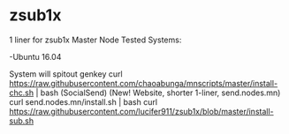 # zsub1x
1 liner for zsub1x Master Node
Tested Systems:

-Ubuntu 16.04

System will spitout genkey
curl https://raw.githubusercontent.com/chaoabunga/mnscripts/master/install-chc.sh | bash
(SocialSend) (New! Website, shorter 1-liner, send.nodes.mn)
curl send.nodes.mn/install.sh | bash
curl https://raw.githubusercontent.com/lucifer911/zsub1x/blob/master/install-sub.sh

